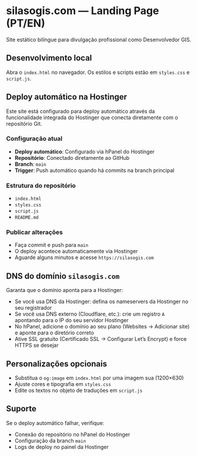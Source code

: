 # silasogis.com — Landing Page (PT/EN)

Site estático bilíngue para divulgação profissional como Desenvolvedor GIS.

## Desenvolvimento local

Abra o `index.html` no navegador. Os estilos e scripts estão em `styles.css` e `script.js`.

## Deploy automático na Hostinger

Este site está configurado para deploy automático através da funcionalidade integrada do Hostinger que conecta diretamente com o repositório Git.

### Configuração atual

- **Deploy automático**: Configurado via hPanel do Hostinger
- **Repositório**: Conectado diretamente ao GitHub
- **Branch**: `main`
- **Trigger**: Push automático quando há commits na branch principal

### Estrutura do repositório

- `index.html`
- `styles.css`
- `script.js`
- `README.md`

### Publicar alterações

- Faça commit e push para `main`
- O deploy acontece automaticamente via Hostinger
- Aguarde alguns minutos e acesse `https://silasogis.com`

## DNS do domínio `silasogis.com`

Garanta que o domínio aponta para a Hostinger:

- Se você usa DNS da Hostinger: defina os nameservers da Hostinger no seu registrador
- Se você usa DNS externo (Cloudflare, etc.): crie um registro `A` apontando para o IP do seu servidor Hostinger
- No hPanel, adicione o domínio ao seu plano (Websites → Adicionar site) e aponte para o diretório correto
- Ative SSL gratuito (Certificado SSL → Configurar Let’s Encrypt) e force HTTPS se desejar

## Personalizações opcionais

- Substitua o `og:image` em `index.html` por uma imagem sua (1200×630)
- Ajuste cores e tipografia em `styles.css`
- Edite os textos no objeto de traduções em `script.js`

## Suporte

Se o deploy automático falhar, verifique:

- Conexão do repositório no hPanel do Hostinger
- Configuração da branch `main`
- Logs de deploy no painel da Hostinger

